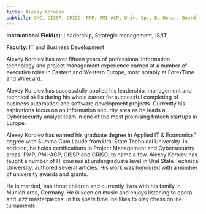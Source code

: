 ```yaml
---
title: Alexey Korolev
subtitle: CMC, CISSP, CRISC, PMP, PMI-ACP, Univ. Sp., D. Hons., Board member
---
```


**Instructional Field(s)**: Leadership, Strategic management, IS/IT

**Faculty**: IT and Business Development

Alexey Korolev has over fifteen years of professional information technology and project management experience earned at a number of executive roles in Eastern and Western Europe, most notably at ForexTime and Wirecard.

Alexey Korolev has successfully applied his leadership, management and technical skills during his whole career for successful completing of  business automation and software development projects. Currently his aspirations focus on an Information security area as he leads a Cybersecurity analyst team in one of the most promising fintech startups in Europe.

Alexey Korolev has earned his graduate degree in Applied IT  & Economics" degree with Summa Cum Laude from Ural State Technical University. In addition, he holds certifications in Project Management and Cybersecurity areas: PMP, PMI-ACP, CISSP and CRISC, to name a few. Alexey Korolev has taught a number of IT courses at undergraduate level in Ural State Technical University, authored several articles. His work was honoured with a number of university awards and grants.

He is married, has three children and currently lives with his family in Munich area, Germany. He is keen on music and enjoys listening to opera and jazz masterpieces. In his spare time, he likes to play chess online turnaments.
